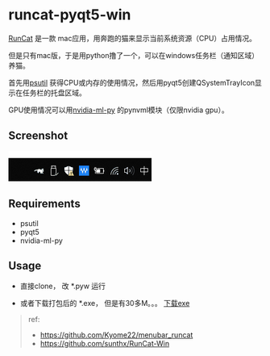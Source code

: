# runcat-pyqt5-win

[RunCat](http://kyomesuke.com/runcat/index.html) 是一款 mac应用，用奔跑的猫来显示当前系统资源（CPU）占用情况。

但是只有mac版，于是用python撸了一个，可以在windows任务栏（通知区域）养猫。

首先用[psutil](https://pypi.org/project/psutil/)
获得CPU或内存的使用情况，然后用pyqt5创建QSystemTrayIcon显示在任务栏的托盘区域。

GPU使用情况可以用[nvidia-ml-py](https://pypi.org/project/nvidia-ml-py/)
的pynvml模块（仅限nvidia gpu）。

## Screenshot

![](runcat-screenshot.gif)

## Requirements
- psutil
- pyqt5
- nvidia-ml-py

## Usage

- 直接clone， 改 *.pyw 运行

- 或者下载打包后的 *.exe， 但是有30多M。。。 [下载exe](https://github.com/shenbo/runcat-pyqt5-win/releases) 

> ref:
> - https://github.com/Kyome22/menubar_runcat
> - https://github.com/sunthx/RunCat-Win
